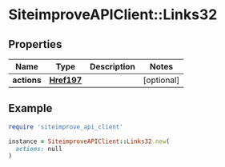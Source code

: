 # SiteimproveAPIClient::Links32

## Properties

| Name | Type | Description | Notes |
| ---- | ---- | ----------- | ----- |
| **actions** | [**Href197**](Href197.md) |  | [optional] |

## Example

```ruby
require 'siteimprove_api_client'

instance = SiteimproveAPIClient::Links32.new(
  actions: null
)
```

